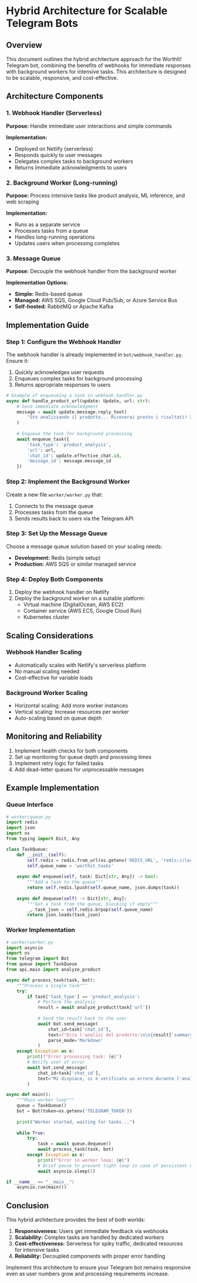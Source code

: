 # Hybrid Architecture for Scalable Telegram Bots

## Overview

This document outlines the hybrid architecture approach for the WorthIt! Telegram bot, combining the benefits of webhooks for immediate responses with background workers for intensive tasks. This architecture is designed to be scalable, responsive, and cost-effective.

## Architecture Components

### 1. Webhook Handler (Serverless)

**Purpose:** Handle immediate user interactions and simple commands

**Implementation:**
- Deployed on Netlify (serverless)
- Responds quickly to user messages
- Delegates complex tasks to background workers
- Returns immediate acknowledgments to users

### 2. Background Worker (Long-running)

**Purpose:** Process intensive tasks like product analysis, ML inference, and web scraping

**Implementation:**
- Runs as a separate service
- Processes tasks from a queue
- Handles long-running operations
- Updates users when processing completes

### 3. Message Queue

**Purpose:** Decouple the webhook handler from the background worker

**Implementation Options:**
- **Simple:** Redis-based queue
- **Managed:** AWS SQS, Google Cloud Pub/Sub, or Azure Service Bus
- **Self-hosted:** RabbitMQ or Apache Kafka

## Implementation Guide

### Step 1: Configure the Webhook Handler

The webhook handler is already implemented in `bot/webhook_handler.py`. Ensure it:

1. Quickly acknowledges user requests
2. Enqueues complex tasks for background processing
3. Returns appropriate responses to users

```python
# Example of enqueueing a task in webhook_handler.py
async def handle_product_url(update: Update, url: str):
    # Send immediate acknowledgment
    message = await update.message.reply_text(
        "Sto analizzando il prodotto... Riceverai presto i risultati! ⏳"
    )
    
    # Enqueue the task for background processing
    await enqueue_task({
        'task_type': 'product_analysis',
        'url': url,
        'chat_id': update.effective_chat.id,
        'message_id': message.message_id
    })
```

### Step 2: Implement the Background Worker

Create a new file `worker/worker.py` that:

1. Connects to the message queue
2. Processes tasks from the queue
3. Sends results back to users via the Telegram API

### Step 3: Set Up the Message Queue

Choose a message queue solution based on your scaling needs:

- **Development:** Redis (simple setup)
- **Production:** AWS SQS or similar managed service

### Step 4: Deploy Both Components

1. Deploy the webhook handler on Netlify
2. Deploy the background worker on a suitable platform:
   - Virtual machine (DigitalOcean, AWS EC2)
   - Container service (AWS ECS, Google Cloud Run)
   - Kubernetes cluster

## Scaling Considerations

### Webhook Handler Scaling

- Automatically scales with Netlify's serverless platform
- No manual scaling needed
- Cost-effective for variable loads

### Background Worker Scaling

- Horizontal scaling: Add more worker instances
- Vertical scaling: Increase resources per worker
- Auto-scaling based on queue depth

## Monitoring and Reliability

1. Implement health checks for both components
2. Set up monitoring for queue depth and processing times
3. Implement retry logic for failed tasks
4. Add dead-letter queues for unprocessable messages

## Example Implementation

### Queue Interface

```python
# worker/queue.py
import redis
import json
import os
from typing import Dict, Any

class TaskQueue:
    def __init__(self):
        self.redis = redis.from_url(os.getenv('REDIS_URL', 'redis://localhost:6379'))
        self.queue_name = 'worthit_tasks'
    
    async def enqueue(self, task: Dict[str, Any]) -> bool:
        """Add a task to the queue"""
        return self.redis.lpush(self.queue_name, json.dumps(task))
    
    async def dequeue(self) -> Dict[str, Any]:
        """Get a task from the queue, blocking if empty"""
        _, task_json = self.redis.brpop(self.queue_name)
        return json.loads(task_json)
```

### Worker Implementation

```python
# worker/worker.py
import asyncio
import os
from telegram import Bot
from queue import TaskQueue
from api.main import analyze_product

async def process_task(task, bot):
    """Process a single task"""
    try:
        if task['task_type'] == 'product_analysis':
            # Perform the analysis
            result = await analyze_product(task['url'])
            
            # Send the result back to the user
            await bot.send_message(
                chat_id=task['chat_id'],
                text=f"Ecco l'analisi del prodotto:\n\n{result['summary']}",
                parse_mode='Markdown'
            )
    except Exception as e:
        print(f"Error processing task: {e}")
        # Notify user of error
        await bot.send_message(
            chat_id=task['chat_id'],
            text="Mi dispiace, si è verificato un errore durante l'analisi del prodotto."
        )

async def main():
    """Main worker loop"""
    queue = TaskQueue()
    bot = Bot(token=os.getenv('TELEGRAM_TOKEN'))
    
    print("Worker started, waiting for tasks...")
    
    while True:
        try:
            task = await queue.dequeue()
            await process_task(task, bot)
        except Exception as e:
            print(f"Error in worker loop: {e}")
            # Brief pause to prevent tight loop in case of persistent errors
            await asyncio.sleep(1)

if __name__ == "__main__":
    asyncio.run(main())
```

## Conclusion

This hybrid architecture provides the best of both worlds:

1. **Responsiveness:** Users get immediate feedback via webhooks
2. **Scalability:** Complex tasks are handled by dedicated workers
3. **Cost-effectiveness:** Serverless for spiky traffic, dedicated resources for intensive tasks
4. **Reliability:** Decoupled components with proper error handling

Implement this architecture to ensure your Telegram bot remains responsive even as user numbers grow and processing requirements increase.